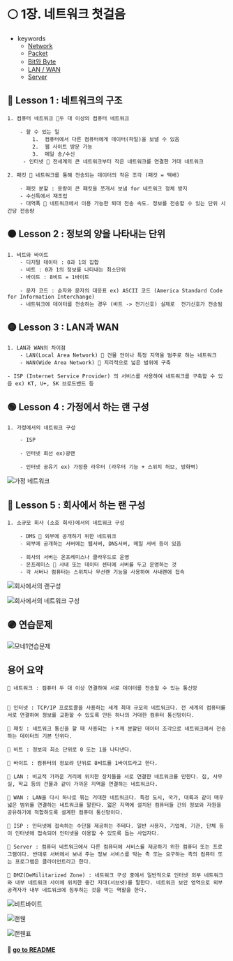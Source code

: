 # 🌕 1장. 네트워크 첫걸음

- keywords
  - [Network](#-lesson-1--네트워크의-구조)
  - [Packet](#-lesson-1--네트워크의-구조)
  - [Bit와 Byte](#-lesson-2--정보의-양을-나타내는-단위)
  - [LAN / WAN](#-lesson-3--lan과-wan)
  - [Server](#-lesson-4--가정에서-하는-랜-구성)

## 🔴 Lesson 1 : 네트워크의 구조

    1. 컴퓨터 네트워크 📍두 대 이상의 컴퓨터 네트워크

        - 할 수 있는 일
            1.  컴퓨터에서 다른 컴퓨터에게 데이터(파일)을 보낼 수 있음
            2.  웹 사이트 방문 가능
            3.  메일 송/수신
         - 인터넷 📍 전세계의 큰 네트워크부터 작은 네트워크를 연결한 거대 네트워크

    2. 패킷 📍 네트워크를 통해 전송되는 데이터의 작은 조각 (패킷 = 택배)

        - 패킷 분할 : 용량이 큰 패킷을 쪼개서 보냄 for 네트워크 정체 방지
        - 수신특에서 재조립
        - 대역폭 📍 네트워크에서 이용 가능한 퇴대 전송 속도. 정보를 전송할 수 있는 단위 시간당 전송량

## 🟠 Lesson 2 : 정보의 양을 나타내는 단위

    1. 비트와 바이트
        - 디지털 데이터 : 0과 1의 집합
        - 비트 : 0과 1의 정보를 나타내는 최소단위
        - 바이트 : 8비트 = 1바이트

        - 문자 코드 : 순자와 문자의 대응표 ex) ASCII 코드 (America Standard Code for Information Interchange)
        - 네트워크에 데이터를 전송하는 경우 (비트 -> 전기신호) 실제로  전기신호가 전송됨

## 🟡 Lesson 3 : LAN과 WAN

    1. LAN과 WAN의 차이점
        - LAN(Local Area Network) 📍 건물 안이나 특정 지역을 범주로 하는 네트워크
        - WAN(Wide Area Network) 📍 지리적으로 넓은 범위에 구축

    - ISP (Internet Service Provider) 의 서비스를 사용하여 네트워크를 구축할 수 있음 ex) KT, U+, SK 브로드밴드 등

## 🟢 Lesson 4 : 가정에서 하는 랜 구성

    1. 가정에서의 네트워크 구성

        - ISP

        - 인터넷 회선 ex)광랜

        - 인터넷 공유기 ex) 가정용 라우터 (라우터 기능 + 스위치 허브, 방화벽)

![가정 네트워크](https://github.com/SoobinJung1013/cs-study/blob/main/images/%EA%B0%80%EC%A0%95%20%EB%84%A4%ED%8A%B8%EC%9B%8C%ED%81%AC.jpeg)

## 🔵 Lesson 5 : 회사에서 하는 랜 구성

    1. 소규모 회사 (소호 회사)에서의 네트워크 구성

        - DMS 📍 외부에 공개하기 위한 네트워크
        - 외부에 공개하는 서버에는 웹서버, DNS서버, 메일 서버 등이 있음

        - 회사의 서버는 온프레미스나 클라우드로 운영
        - 온프레미스 📍 사내 또는 데이터 센터에 서버를 두고 운영하는 것
        - 각 서버나 컴퓨터는 스위치나 무선랜 기능을 사용하여 사내랜에 접속

![회사에서의 랜구성](https://github.com/SoobinJung1013/cs-study/blob/main/images/%ED%9A%8C%EC%82%AC%EC%97%90%EC%84%9C%EC%9D%98%EB%9E%9C%EA%B5%AC%EC%84%B1.jpeg)

![회사에서의 네트워크 구성](https://github.com/SoobinJung1013/cs-study/blob/main/images/%ED%9A%8C%EC%82%AC%EC%97%90%EC%84%9C%EC%9D%98%20%EB%84%A4%ED%8A%B8%EC%9B%8C%ED%81%AC%20%EA%B5%AC%EC%84%B1.jpeg)

## 🟣 연습문제

![모네1연습문제](https://github.com/SoobinJung1013/cs-study/blob/main/images/%EB%AA%A8%EB%84%A4%EC%97%B0%EC%8A%B5%EB%AC%B8%EC%A0%9C1.jpeg)

## 용어 요약

    🔹 네트워크 : 컴퓨터 두 대 이상 연결하여 서로 데이터를 전송할 수 있는 통신망


    🔹 인터넷 : TCP/IP 프로토콜을 사용하는 세계 최대 규모의 네트워크다. 전 세계의 컴퓨터를 서로 연결하여 정보를 교환할 수 있도록 만든 하나의 거대한 컴퓨터 통신망이다.

    🔹 패킷 : 네트워크 통신을 할 때 사용되는 ㅏㅈ께 분할된 데이터 조각으로 네트워크에서 전송하는 데이터의 기본 단위다.

    🔹 비트 : 정보의 최소 단위로 0 또는 1을 나타낸다.

    🔹 바이트 : 컴퓨터의 정보랴 단위로 8비트를 1바이트라고 한다.

    🔹 LAN : 비교적 가까운 거리에 위치한 장치들을 서로 연결한 네트워크를 만한다. 집, 사무실, 학교 등의 건물과 같이 가까운 지역을 연결하는 네트워크다.

    🔹 WAN : LAN을 다시 하나로 묶는 거대한 네트워크다. 특정 도시, 국가, 대륙과 같이 매우 넓은 범위를 연결하는 네트워크를 말한다. 얿은 지역에 설치된 컴퓨터들 간의 정보와 자원을 공유하기에 적합하도록 설계한 컴퓨터 통신망이다.

    🔹 ISP : 인터넷에 접속하는 수단을 제공하는 주테다. 일반 사용자, 기업체, 기관, 단체 등이 인터넷에 접속되어 인터넷을 이용할 수 있도록 돕는 사업자다.

    🔹 Server : 컴퓨터 네트워크에서 다른 컴퓨터에 서비스를 제공하기 위한 컴퓨터 또는 프로그램이다. 반대로 서버에서 보내 주는 정보 서비스를 박는 측 또는 요구하는 측의 컴퓨터 또는 프로그램은 클라이언트라고 한다.

    🔹 DMZ(DeMilitarized Zone) : 네트워크 구성 중에서 일반적으로 인터넷 외부 네트워크와 내부 네트워크 사이에 위치한 중간 지대(서브넷)를 말한다. 네트워크 보안 영역으로 외부 공격자가 내부 네트워크에 침투하는 것을 막는 역할을 한다.

<!--[모두의 네트워크1](https://github.com/SoobinJung1013/cs-study/blob/main/images/%EB%AA%A8%EB%91%90%EC%9D%98%20%EB%84%A4%ED%8A%B8%EC%9B%8C%ED%81%AC-1.jpg)
![모두의 네트워크2](https://github.com/SoobinJung1013/cs-study/blob/main/images/%EB%AA%A8%EB%91%90%EC%9D%98%20%EB%84%A4%ED%8A%B8%EC%9B%8C%ED%81%AC-2.jpg)
![모두의 네트워크3](https://github.com/SoobinJung1013/cs-study/blob/main/images/%EB%AA%A8%EB%91%90%EC%9D%98%20%EB%84%A4%ED%8A%B8%EC%9B%8C%ED%81%AC-3.jpg)

도스 공격 구현
디도스 공격 오픈소스
리눅스
-->

![비트바이트](https://github.com/SoobinJung1013/cs-study/blob/main/images/%EB%B9%84%ED%8A%B8%EB%B0%94%EC%9D%B4%ED%8A%B8.jpeg)

![랜웬](https://github.com/SoobinJung1013/cs-study/blob/main/images/%EB%9E%9C%EC%99%A0.jpeg)

![랜웬표](https://github.com/SoobinJung1013/cs-study/blob/main/images/%EB%9E%9C%EC%9B%AC%ED%91%9C.jpeg)

#### 🦋 [go to README](https://github.com/SoobinJung1013/cs-study/blob/main/README.md)
